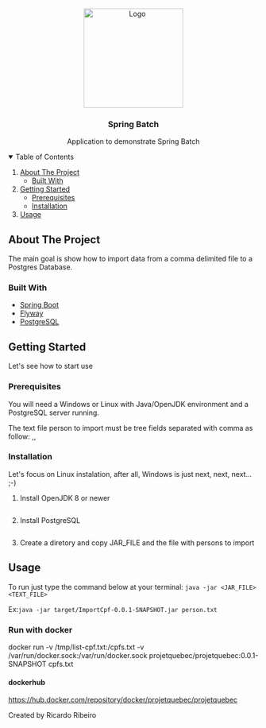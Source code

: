 <!-- PROJECT LOGO -->
<br />
<p align="center">
  <a href="https://spring.io/projects/spring-boot">
    <img src="https://spring.io/images/spring-logo-9146a4d3298760c2e7e49595184e1975.svg" alt="Logo" width="200" height="200">
  </a>

  <h3 align="center">Spring Batch</h3>

  <p align="center">
    Application to demonstrate Spring Batch
</p>



<!-- TABLE OF CONTENTS -->
<details open="open">
  <summary>Table of Contents</summary>
  <ol>
    <li>
      <a href="#about-the-project">About The Project</a>
      <ul>
        <li><a href="#built-with">Built With</a></li>
      </ul>
    </li>
    <li>
      <a href="#getting-started">Getting Started</a>
      <ul>
        <li><a href="#prerequisites">Prerequisites</a></li>
        <li><a href="#installation">Installation</a></li>
      </ul>
    </li>
    <li><a href="#usage">Usage</a></li>
  </ol>
</details>



<!-- ABOUT THE PROJECT -->
## About The Project

The main goal is show how to import data from a comma delimited file to a Postgres Database.

### Built With

* [Spring Boot](https://spring.io/projects/spring-boot)
* [Flyway](https://flywaydb.org/)
* [PostgreSQL](https://www.postgresql.org/)



<!-- GETTING STARTED -->
## Getting Started

Let's see how to start use

### Prerequisites

You will need a Windows or Linux with Java/OpenJDK environment and a PostgreSQL server running.

The text file person to import must be tree fields separated with comma as follow:
<ID>,<NAME>,<CPF>

### Installation

Let's focus on Linux instalation, after all, Windows is just next, next, next... ;-)

1. Install OpenJDK 8 or newer
   ```aptget install ....
   ```
2. Install PostgreSQL
   ```aptget install ....
   ```
3. Create a diretory and copy JAR_FILE and the file with persons to import 
   

<!-- USAGE EXAMPLES -->
## Usage

To run just type the command below at your terminal:
`java -jar <JAR_FILE> <TEXT_FILE>`

Ex:`java -jar target/ImportCpf-0.0.1-SNAPSHOT.jar person.txt`

### Run with docker
docker run -v /tmp/list-cpf.txt:/cpfs.txt -v /var/run/docker.sock:/var/run/docker.sock projetquebec/projetquebec:0.0.1-SNAPSHOT cpfs.txt


#### dockerhub
https://hub.docker.com/repository/docker/projetquebec/projetquebec


Created by Ricardo Ribeiro